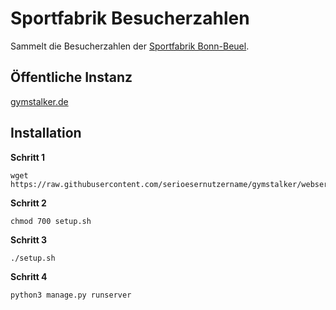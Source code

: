 # Sportfabrik Besucherzahlen

Sammelt die Besucherzahlen der [Sportfabrik Bonn-Beuel](https://www.mysports.com/studio/c3BvcnRmYWJyaWs6MTIxMDAwOTc0MA%3D%3D).

## Öffentliche Instanz

[gymstalker.de](https://gymstalker.de)

## Installation

**Schritt 1**

```
wget https://raw.githubusercontent.com/serioesernutzername/gymstalker/webserver/setup.sh
```

**Schritt 2**

```
chmod 700 setup.sh
```

**Schritt 3**

```
./setup.sh
```

**Schritt 4**

```
python3 manage.py runserver
```
